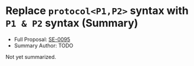 # Replace `protocol<P1,P2>` syntax with `P1 & P2` syntax (Summary)

* Full Proposal: [SE-0095](https://github.com/apple/swift-evolution/blob/main/proposals/0095-any-as-existential.md)
* Summary Author: TODO

Not yet summarized.
